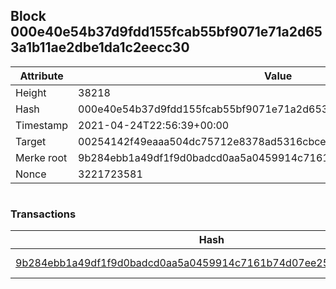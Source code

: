 ## Block 000e40e54b37d9fdd155fcab55bf9071e71a2d653a1b11ae2dbe1da1c2eecc30

Attribute | Value
--- | ---
Height | 38218
Hash | 000e40e54b37d9fdd155fcab55bf9071e71a2d653a1b11ae2dbe1da1c2eecc30
Timestamp | 2021-04-24T22:56:39+00:00
Target | 00254142f49eaaa504dc75712e8378ad5316cbcead634704b3734b6271167cc4
Merke root | 9b284ebb1a49df1f9d0badcd0aa5a0459914c7161b74d07ee25f5a61c54a6b24
Nonce | 3221723581

```

```

### Transactions

Hash | Amount
--- | ---
[9b284ebb1a49df1f9d0badcd0aa5a0459914c7161b74d07ee25f5a61c54a6b24](9b284ebb1a49df1f9d0badcd0aa5a0459914c7161b74d07ee25f5a61c54a6b24.md) | 10.00000000 SKEPTI 
